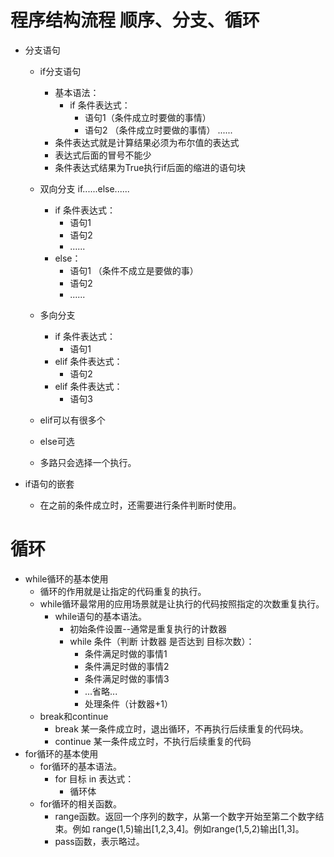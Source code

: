 # 程序结构流程 顺序、分支、循环
- 分支语句
    - if分支语句
        - 基本语法：
            - if 条件表达式：
                - 语句1（条件成立时要做的事情）
                - 语句2 （条件成立时要做的事情）
                  ......
        - 条件表达式就是计算结果必须为布尔值的表达式
        - 表达式后面的冒号不能少
        - 条件表达式结果为True执行if后面的缩进的语句块
        
    - 双向分支 if......else......
        - if 条件表达式：
            - 语句1
            - 语句2
            - ......
        -   else：
             - 语句1 （条件不成立是要做的事）
             - 语句2
             - ......
             
    - 多向分支 
        - if 条件表达式：
            - 语句1
        - elif 条件表达式：
            - 语句2
        - elif 条件表达式：
            - 语句3        
            
    - elif可以有很多个
    - else可选
    - 多路只会选择一个执行。     
    
- if语句的嵌套
    - 在之前的条件成立时，还需要进行条件判断时使用。
    
# 循环
   - while循环的基本使用
       - 循环的作用就是让指定的代码重复的执行。
       - while循环最常用的应用场景就是让执行的代码按照指定的次数重复执行。
            - while语句的基本语法。
                - 初始条件设置--通常是重复执行的计数器
                - while 条件（判断 计数器 是否达到 目标次数）：
                     - 条件满足时做的事情1
                     - 条件满足时做的事情2
                     - 条件满足时做的事情3
                     - ...省略...
                     - 处理条件（计数器+1）    
       - break和continue
            - break 某一条件成立时，退出循环，不再执行后续重复的代码块。
            - continue 某一条件成立时，不执行后续重复的代码
   - for循环的基本使用
       - for循环的基本语法。
           - for 目标 in 表达式：
               - 循环体
       - for循环的相关函数。
           - range函数。返回一个序列的数字，从第一个数字开始至第二个数字结束。例如
           range(1,5)输出[1,2,3,4]。例如range(1,5,2)输出[1,3]。
           - pass函数，表示略过。 